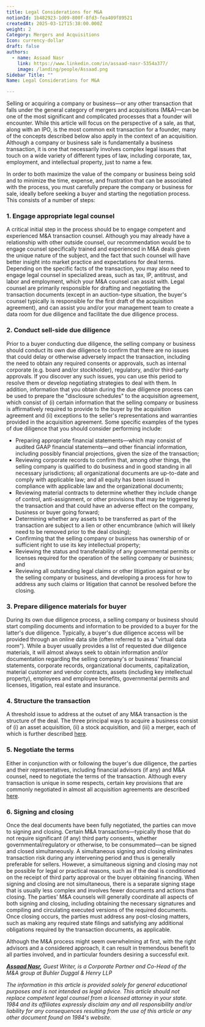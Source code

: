 ```yaml
---
title: Legal Considerations for M&A
notionId: 1b482923-1d09-800f-8fd3-fea409f89521
createdAt: 2025-03-12T15:38:00.000Z
weight: 2
Category: Mergers and Acquisitions
Icon: currency-dollar
draft: false
authors:
  - name: Assaad Nasr
    link: https://www.linkedin.com/in/assaad-nasr-5354a377/
    image: /landing/people/Assaad.png
Sidebar Title: ""
Name: Legal Considerations for M&A

---
```



Selling or acquiring a company or business—or any other transaction that falls under the general category of mergers and acquisitions (M&A)—can be one of the most significant and complicated processes that a founder will encounter. While this article will focus on the perspective of a sale, as that, along with an IPO, is the most common exit transaction for a founder, many of the concepts described below also apply in the context of an acquisition. Although a company or business sale is fundamentally a business transaction, it is one that necessarily involves complex legal issues that touch on a wide variety of different types of law, including corporate, tax, employment, and intellectual property, just to name a few.


In order to both maximize the value of the company or business being sold and to minimize the time, expense, and frustration that can be associated with the process, you must carefully prepare the company or business for sale, ideally before seeking a buyer and starting the negotiation process. This consists of a number of steps:


### **1. Engage appropriate legal counsel**


A critical initial step in the process should be to engage competent and experienced M&A transaction counsel. Although you may already have a relationship with other outside counsel, our recommendation would be to engage counsel specifically trained and experienced in M&A deals given the unique nature of the subject, and the fact that such counsel will have better insight into market practice and expectations for deal terms. Depending on the specific facts of the transaction, you may also need to engage legal counsel in specialized areas, such as tax, IP, antitrust, and labor and employment, which your M&A counsel can assist with. Legal counsel are primarily responsible for drafting and negotiating the transaction documents (except in an auction-type situation, the buyer's counsel typically is responsible for the first draft of the acquisition agreement), and can assist you and/or your management team to create a data room for due diligence and facilitate the due diligence process.


### 2. **Conduct sell-side due diligence**


Prior to a buyer conducting due diligence, the selling company or business should conduct its own due diligence to confirm that there are no issues that could delay or otherwise adversely impact the transaction, including the need to obtain any required consents or approvals, such as internal corporate (e.g. board and/or stockholder), regulatory, and/or third-party approvals. If you discover any such issues, you can use this period to resolve them or develop negotiating strategies to deal with them. In addition, information that you obtain during the due diligence process can be used to prepare the "disclosure schedules" to the acquisition agreement, which consist of (i) certain information that the selling company or business is affirmatively required to provide to the buyer by the acquisition agreement and (ii) exceptions to the seller's representations and warranties provided in the acquisition agreement. Some specific examples of the types of due diligence that you should consider performing include:

- Preparing appropriate financial statements—which may consist of audited GAAP financial statements—and other financial information, including possibly financial projections, given the size of the transaction;
- Reviewing corporate records to confirm that, among other things, the selling company is qualified to do business and in good standing in all necessary jurisdictions; all organizational documents are up-to-date and comply with applicable law; and all equity has been issued in compliance with applicable law and the organizational documents;
- Reviewing material contracts to determine whether they include change of control, anti-assignment, or other provisions that may be triggered by the transaction and that could have an adverse effect on the company, business or buyer going forward;
- Determining whether any assets to be transferred as part of the transaction are subject to a lien or other encumbrance (which will likely need to be removed prior to the deal closing);
- Confirming that the selling company or business has ownership of or sufficient right to use its key intellectual property;
- Reviewing the status and transferability of any governmental permits or licenses required for the operation of the selling company or business; and
- Reviewing all outstanding legal claims or other litigation against or by the selling company or business, and developing a process for how to address any such claims or litigation that cannot be resolved before the closing.

### 3. **Prepare diligence materials for buyer**


During its own due diligence process, a selling company or business should start compiling documents and information to be provided to a buyer for the latter's due diligence. Typically, a buyer's due diligence access will be provided through an online data site (often referred to as a "virtual data room"). While a buyer usually provides a list of requested due diligence materials, it will almost always seek to obtain information and/or documentation regarding the selling company's or business' financial statements, corporate records, organizational documents, capitalization, material customer and vendor contracts, assets (including key intellectual property), employees and employee benefits, governmental permits and licenses, litigation, real estate and insurance.


### 4. **Structure the transaction**


A threshold issue to address at the outset of any M&A transaction is the structure of the deal. The three principal ways to acquire a business consist of (i) an asset acquisition, (ii) a stock acquisition, and (iii) a merger, each of which is further described [here](/docs/founders-handbook/mergers-and-acquisitions/structuring/).


### **5. Negotiate the terms**


Either in conjunction with or following the buyer's due diligence, the parties and their representatives, including financial advisors (if any) and M&A counsel, need to negotiate the terms of the transaction. Although every transaction is unique in some respects, certain key provisions that are commonly negotiated in almost all acquisition agreements are described [here](/docs/founders-handbook/mergers-and-acquisitions/terms/).


### 6. **Signing and closing**


Once the deal documents have been fully negotiated, the parties can move to signing and closing. Certain M&A transactions—typically those that do not require significant (if any) third party consents, whether governmental/regulatory or otherwise, to be consummated—can be signed and closed simultaneously. A simultaneous signing and closing eliminates transaction risk during any intervening period and thus is generally preferable for sellers. However, a simultaneous signing and closing may not be possible for legal or practical reasons, such as if the deal is conditioned on the receipt of third party approval or the buyer obtaining financing. When signing and closing are not simultaneous, there is a separate signing stage that is usually less complex and involves fewer documents and actions than closing. The parties' M&A counsels will generally coordinate all aspects of both signing and closing, including obtaining the necessary signatures and compiling and circulating executed versions of the required documents. Once closing occurs, the parties must address any post-closing matters, such as making any required state filings and satisfying any additional obligations required by the transaction documents, as applicable.


Although the M&A process might seem overwhelming at first, with the right advisors and a considered approach, it can result in tremendous benefit to all parties involved, and in particular founders desiring a successful exit.


[_**Assaad Nasr**_](https://www.linkedin.com/in/assaad-nasr-5354a377/)_**,**_ _Guest Writer,_ _is a Corporate Partner and Co-Head of the M&A group at Buhler Duggal & Henry LLP_ 


_The information in this article is provided solely for general educational purposes and is not intended as legal advice. This article should not replace competent legal counsel from a licensed attorney in your state. 1984 and its affiliates expressly disclaim any and all responsibility and/or liability for any consequences resulting from the use of this article or any other document found on 1984's website._

